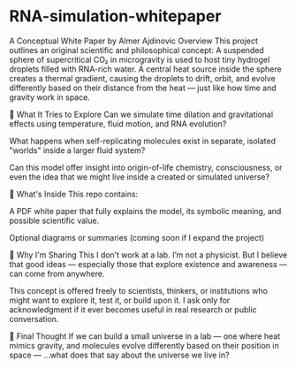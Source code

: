 # RNA-simulation-whitepaper
A Conceptual White Paper by Almer Ajdinovic
Overview
This project outlines an original scientific and philosophical concept:
A suspended sphere of supercritical CO₂ in microgravity is used to host tiny hydrogel droplets filled with RNA-rich water. A central heat source inside the sphere creates a thermal gradient, causing the droplets to drift, orbit, and evolve differently based on their distance from the heat — just like how time and gravity work in space.

🔬 What It Tries to Explore
Can we simulate time dilation and gravitational effects using temperature, fluid motion, and RNA evolution?

What happens when self-replicating molecules exist in separate, isolated "worlds" inside a larger fluid system?

Can this model offer insight into origin-of-life chemistry, consciousness, or even the idea that we might live inside a created or simulated universe?

📄 What's Inside
This repo contains:

A PDF white paper that fully explains the model, its symbolic meaning, and possible scientific value.

Optional diagrams or summaries (coming soon if I expand the project)

🤲 Why I'm Sharing This
I don’t work at a lab. I’m not a physicist.
But I believe that good ideas — especially those that explore existence and awareness — can come from anywhere.

This concept is offered freely to scientists, thinkers, or institutions who might want to explore it, test it, or build upon it.
I ask only for acknowledgment if it ever becomes useful in real research or public conversation.

🧠 Final Thought
If we can build a small universe in a lab — one where heat mimics gravity, and molecules evolve differently based on their position in space —
...what does that say about the universe we live in?

